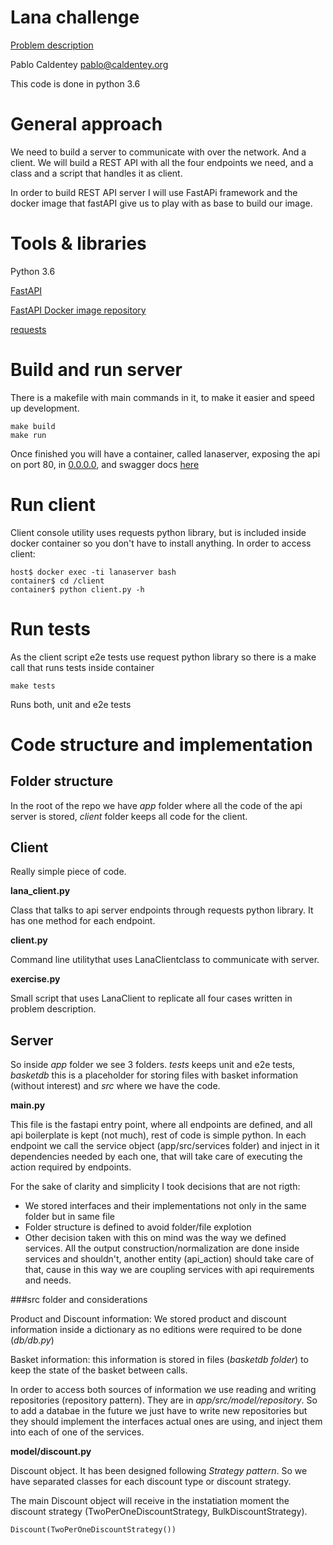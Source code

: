 # Lana challenge

[Problem description](https://gist.github.com/samlown/17abc235580fb291dd153b9c45e441d0)

Pablo Caldentey
pablo@caldentey.org

This code is done in python 3.6

# General approach

We need to build a server to communicate with over the network. And a client. We will build a REST API with all the four endpoints we need, and a class and a script that handles it as client.

In order to build REST API server I will use FastAPi framework and the docker image that fastAPI give us to play with as base to build our image.

# Tools & libraries
Python 3.6

[FastAPI](https://fastapi.tiangolo.com/)

[FastAPI Docker image repository](https://github.com/tiangolo/uvicorn-gunicorn-fastapi-docker)

[requests](https://requests.readthedocs.io/en/master/)


# Build and run server
There is a makefile with main commands in it, to make it easier and speed up development.

    make build
    make run

Once finished you will have a container, called lanaserver, exposing the api on port 80, in [0.0.0.0](http://0.0.0.0), and swagger docs [here](http://0.0.0.0/docs)

# Run client
Client console utility uses requests python library, but is included inside docker container so you don't have to install anything. In order to access client:

    host$ docker exec -ti lanaserver bash
    container$ cd /client
    container$ python client.py -h

# Run tests
As the client script e2e tests use request python library so there is a make call that runs tests inside container

    make tests

Runs both, unit and e2e tests

# Code structure and implementation

## Folder structure

In the root of the repo we have *app* folder where all the code of the api server is stored, *client* folder keeps all code for the client.

## Client
Really simple piece of code.

**lana_client.py**

Class that talks to api server endpoints through requests python library. It has one method for each endpoint.

**client.py**

Command line utilitythat uses LanaClientclass to communicate with server.

**exercise.py**

Small script that uses LanaClient to replicate all four cases written in problem description.

## Server
So inside *app* folder we see 3 folders. *tests* keeps unit and e2e tests, *basketdb* this is a placeholder for storing files with basket information (without interest) and *src* where we have the code.

**main.py**

This file is the fastapi entry point, where all endpoints are defined, and all api boilerplate is kept (not much), rest of code is simple python. In each endpoint we call the service object
(app/src/services folder) and inject in it dependencies needed by each one, that will take care of executing the action required by endpoints.


For the sake of clarity and simplicity I took decisions that are not rigth:

* We stored interfaces and their implementations not only in the same folder but in same file
* Folder structure is defined to avoid folder/file explotion
* Other decision taken with this on mind was the way we defined services. All the output construction/normalization are done inside services and shouldn't, another entity (api_action) should take care of that, cause in this way we are coupling services with api requirements and needs.


###src folder and considerations

Product and Discount information: We stored product and discount information inside a dictionary as no editions were required to be done (*db/db.py*)

Basket information: this information is stored in files (*basketdb folder*) to keep the state of the basket between calls.

In order to access both sources of information we use reading and writing repositories (repository pattern). They are in *app/src/model/repository*. So to add a databae in the future we just have to
write new repositories but they should implement the interfaces actual ones are using, and inject them into each of one of the services.


**model/discount.py**

Discount object. It has been designed following *Strategy pattern*. So we have separated classes for each discount type or discount strategy.

The main Discount object will receive in the instatiation moment the discount strategy (TwoPerOneDiscountStrategy, BulkDiscountStrategy).

    Discount(TwoPerOneDiscountStrategy())

